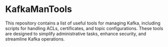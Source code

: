 # KafkaManTools

This repository contains a list of useful tools for managing Kafka, including scripts for handling ACLs, certificates, and topic configurations. These tools are designed to simplify administrative tasks, enhance security, and streamline Kafka operations.